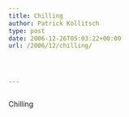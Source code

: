 ```yaml
---
title: Chilling
author: Patrick Kollitsch
type: post
date: 2006-12-26T05:03:22+00:00
url: /2006/12/chilling/




---
```

<div class="flickr">
  <a href="http://www.flickr.com/photos/schreibblogade/333747960/"><img src="//farm1.static.flickr.com/131/333747960_69efb91e47.jpg" class="flickr-photo" alt="" /></a></p> 
  
  <p>
    Chilling
  </p>
</div>